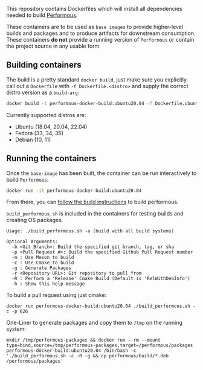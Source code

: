 This repository contains Dockerfiles which will install all dependencies needed to build [Performous](https://github.com/performous/performous/wiki/Building-and-installing-from-source).  

These containers are to be used as `base images` to provide higher-level builds and packages and to produce artifacts for downstream consumption. These containers **do not** provide a running version of `Performous` or contain the project source in any usable form.  

## Building containers
The build is a pretty standard `docker build`, just make sure you explicitly call out a `Dockerfile` with `-f Dockerfile.<distro>` and supply the correct distro version as a `build-arg`:  
```sh
docker build -t performous-docker-build:ubuntu20.04 -f Dockerfile.ubuntu --build-arg OS_VERSION=20.04 .
```

Currently supported distros are:
- Ubuntu (18.04, 20.04, 22.04)
- Fedora (33, 34, 35)
- Debian (10, 11)

## Running the containers
Once the `base-image` has been built, the container can be run interactively to build `Performous`:  
```sh
docker run -it performous-docker-build:ubuntu20.04
```  

From there, you can [follow the build instructions](https://github.com/performous/performous/wiki/Building-and-installing-from-source#downloading-and-installing-the-sources) to build performous.  


`build_performous.sh` is included in the containers for testing builds and creating OS packages.
```
Usage: ./build_performous.sh -a (build with all build systems)

Optional Arguments:
  -b <Git Branch>: Build the specified git branch, tag, or sha
  -p <Pull Request #>: Build the specified Github Pull Request number
  -m : Use Meson to build
  -c : Use Cmake to build
  -g : Generate Packages
  -r <Repository URL>: Git repository to pull from
  -R : Perform a 'Release' Cmake Build (Default is 'RelWithDebInfo')
  -h : Show this help message
```

To build a pull request using just cmake:
```
docker run performous-docker-build:ubuntu20.04 ./build_performous.sh -c -p 626
```

One-Liner to generate packages and copy them to `/tmp` on the running system:
```
mkdir /tmp/performous-packages && docker run --rm --mount type=bind,source=/tmp/performous-packages,target=/performous/packages performous-docker-build:ubuntu20.04 /bin/bash -c './build_performous.sh -c -R -g && cp performous/build/*.deb /performous/packages'
```
